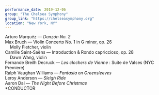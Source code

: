 ```yaml
---
performance_date: 2019-12-06
group: "The Chelsea Symphony"
group_link: "https://chelseasymphony.org"
location: "New York, NY"
---
```

Arturo Marquéz — _Danzón No. 2_ <br/>
Max Bruch — Violin Concerto No. 1 in G minor, op. 26<br/>
&nbsp;&nbsp;&nbsp;&nbsp;Molly Fletcher, violin<br/>
Camille Saint-Saëns — Introduction & Rondo capriccioso, op. 28<br/>
&nbsp;&nbsp;&nbsp;&nbsp;Dawn Wang, violin<br/>
Fernande Breilh Decruck — _Les clochers de Vienne_ : Suite de Valses (NYC Premiere)<br/>
Ralph Vaughan Williams — _Fantasia on Greensleeves_ <br/>
Leroy Anderson — _Sleigh Ride_<br/>
Aaron Dai — _The Night Before Christmas_<br/>
*CONDUCTOR

